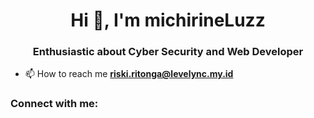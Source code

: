 <h1 align="center">Hi 👋, I'm michirineLuzz</h1>
<h3 align="center">Enthusiastic about Cyber Security and Web Developer</h3>

- 📫 How to reach me **riski.ritonga@levelync.my.id**

<h3 align="left">Connect with me:</h3>
<p align="left">
</p>
